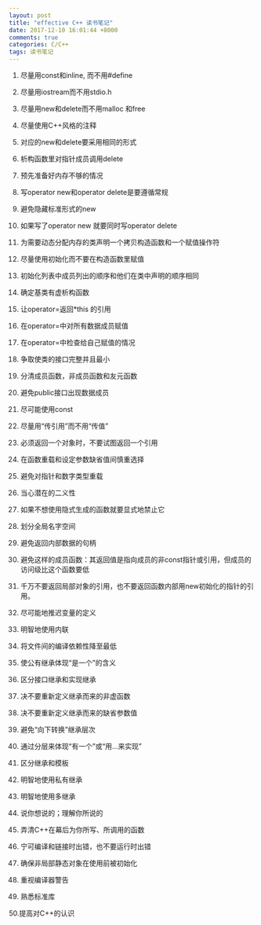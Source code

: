 ```yaml
---
layout: post
title: "effective C++ 读书笔记"
date: 2017-12-10 16:01:44 +8000
comments: true
categories: C/C++ 
tags: 读书笔记
---
```


1. 尽量用const和inline, 而不用#define

2. 尽量用iostream而不用stdio.h

3. 尽量用new和delete而不用malloc 和free

4. 尽量使用C++风格的注释

5. 对应的new和delete要采用相同的形式

6. 析构函数里对指针成员调用delete

7. 预先准备好内存不够的情况

8. 写operator new和operator delete是要遵循常规

9. 避免隐藏标准形式的new

10. 如果写了operator new 就要同时写operator delete

11. 为需要动态分配内存的类声明一个拷贝构造函数和一个赋值操作符

12. 尽量使用初始化而不要在构造函数里赋值

13. 初始化列表中成员列出的顺序和他们在类中声明的顺序相同

14. 确定基类有虚析构函数

15. 让operator=返回*this 的引用

16. 在operator=中对所有数据成员赋值

17. 在operator=中检查给自己赋值的情况

18. 争取使类的接口完整并且最小

19. 分清成员函数，非成员函数和友元函数

20. 避免public接口出现数据成员

21. 尽可能使用const

22. 尽量用“传引用”而不用“传值”

23. 必须返回一个对象时，不要试图返回一个引用

24. 在函数重载和设定参数缺省值间慎重选择

25. 避免对指针和数字类型重载

26. 当心潜在的二义性

27. 如果不想使用隐式生成的函数就要显式地禁止它

28. 划分全局名字空间

29. 避免返回内部数据的句柄

30. 避免这样的成员函数：其返回值是指向成员的非const指针或引用，但成员的访问级比这个函数要低

31. 千万不要返回局部对象的引用，也不要返回函数内部用new初始化的指针的引用。

32. 尽可能地推迟变量的定义

33. 明智地使用内联

34. 将文件间的编译依赖性降至最低

35. 使公有继承体现“是一个”的含义

36. 区分接口继承和实现继承

37. 决不要重新定义继承而来的非虚函数

38. 决不要重新定义继承而来的缺省参数值

39. 避免“向下转换”继承层次

40. 通过分层来体现“有一个”或“用…来实现”

41. 区分继承和模板

42. 明智地使用私有继承

43. 明智地使用多继承

44. 说你想说的；理解你所说的

45. 弄清C++在幕后为你所写、所调用的函数

46. 宁可编译和链接时出错，也不要运行时出错

47. 确保非局部静态对象在使用前被初始化

48. 重视编译器警告

49. 熟悉标准库

50.提高对C++的认识
